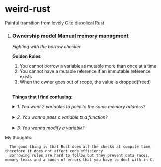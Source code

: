 # weird-rust
Painful transition from lovely C to diabolical Rust

1. ### Ownership model ~~Manual memory managment~~
   _Fighting with the borrow checker_
   
   **Golden Rules**
   1. You cannot borrow a variable as mutable more than once at a time
   2. You cannot have a mutable reference if an immutable reference exists
   3. When the owner goes out of scope, the value is dropped(freed)

   <br>

    **Things that I find confusing:**
     <details>
    <summary><i>1. You want 2 variables to point to the same memory address?</i></summary>

   ```rust
   let s1: String = String::from("hello"); // creating a pointer to the allocated string
   
   let s2: String = s1; // creating a shallow copy of s1 (u might think)

   println!("Haha, {}", s1); // compile time error
   ```

    <ins>Explanation</ins>:
   
   Here `let s2: String = s1;` variable `s1` is moved to `s2`, therefore `s1` is empty and cannot be used anymore. In Rust, when you assign a value to another variable without explicitly copying it, ownership is moved from the original variable to the new variable. In C++ it is done with `std::move()`. **Rust defaults to moving a value**.

   <ins>Solution</ins> - Use references(Borrowing). We are borrowing value, but we do not actually take ownership of it:
   ```rust
   let s1: String = String::from("hello"); // creating a pointer to the allocated string
   
   let s2: String = &s1; // creating a reference (borrowing a variable)

   println!("OK, {}", s1); // yee
   ```
   
    </details>
  
     <br>

     <details>
      <summary><i>2. You wanna pass a variable to a function?</i></summary>

   ```rust
   let s: String = String::from("Hey!"); // creating a pointer to the allocated string
   randomFunction(s); // pass the pointer to the function
   println!("{}", s); // compile time error

   fn randomFunction(word: String) {
      println!("{}", word);
   }
   ```

   <ins>Explanation</ins>:

   Here `randomFunction(s);` passing in `s` moves it to `word` variable, therefore `s` becomes empty and cannot be used anymore. In C the function would expect a pointer to the memory address, but in Rust only 1 varible can point to the memory address of a variable. **Rust defaults to moving a value**

   <ins>Solution</ins> - Use references(Borrowing). We are borrowing value, but we do not actually take ownership of it:
    ```rust
    let s: String = String::from("Hey!"); // creating a pointer to the allocated string
    randomFunction(&s); // pass the pointer to the function
    println!("{}", s); // yee

    fn randomFunction(word: &String) {
       println!("{}", word);
    }
    ```

    </details>

    <br>
    
   <details>
      <summary><i>3. You wanna modify a variable?</i></summary>

   ```rust
   let x: i32 = 5; // creating 32-bit integer

   x = 10; // compile time error
   ```

   <ins>Explanation:</ins>

   In Rust, **variables are immutable by default**. This means that once a value is assigned to a variable, it cannot be changed unless you explicitly specify that the variable is mutable. In contrast, C variables are mutable by default.

   <ins>Solution</ins> - use keyword `mut`. Explicitly specify that the variable is mutable:
   ```rust
   let mut x: i32 = 5; // creating mutable 32-bit integer

   x = 10; // yeee
   ```

</details>
My thoughts:

      The good thing is that Rust does all the checks at compile time, therefore it does not affect code efficiency. 
      Borrowing rules are hard to follow but they prevent data races, memory leaks and a bunch of errors that you have to deal with in C.
